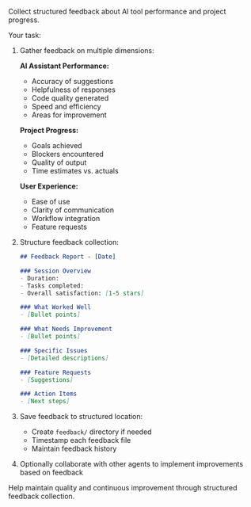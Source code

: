 Collect structured feedback about AI tool performance and project progress.

Your task:
1. Gather feedback on multiple dimensions:

   **AI Assistant Performance:**
   - Accuracy of suggestions
   - Helpfulness of responses
   - Code quality generated
   - Speed and efficiency
   - Areas for improvement

   **Project Progress:**
   - Goals achieved
   - Blockers encountered
   - Quality of output
   - Time estimates vs. actuals

   **User Experience:**
   - Ease of use
   - Clarity of communication
   - Workflow integration
   - Feature requests

2. Structure feedback collection:
   ```markdown
   ## Feedback Report - [Date]

   ### Session Overview
   - Duration:
   - Tasks completed:
   - Overall satisfaction: [1-5 stars]

   ### What Worked Well
   - [Bullet points]

   ### What Needs Improvement
   - [Bullet points]

   ### Specific Issues
   - [Detailed descriptions]

   ### Feature Requests
   - [Suggestions]

   ### Action Items
   - [Next steps]
   ```

3. Save feedback to structured location:
   - Create `feedback/` directory if needed
   - Timestamp each feedback file
   - Maintain feedback history

4. Optionally collaborate with other agents to implement improvements based on feedback

Help maintain quality and continuous improvement through structured feedback collection.
